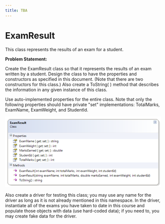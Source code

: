 ```yaml
---
title: TBA
---
```

# ExamResult

This class represents the results of an exam for a student. 

**Problem Statement:**

Create the ExamResult class so that it represents the results of an exam written by a student. Design the class to have the properties and constructors as specified in this document. (Note that there are two constructors for this class.) Also create a ToString( ) method that describes the information in any given instance of this class.

Use auto-implemented properties for the entire class. Note that only the following properties should have private "set" implementations: TotalMarks, ExamName, ExamWeight, and StudentId.

![ExamResult Class Diagram](./C-ExamResult.png)
 
Also create a driver for testing this class; you may use any name for the driver as long as it is not already mentioned in this namespace. In the driver, instantiate all of the exams you have taken to date in this course and populate those objects with data (use hard-coded data); if you need to, you may create fake data for the driver. 

